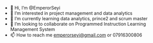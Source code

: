 - 👋 Hi, I’m @EmperorSeyi
- 👀 I’m interested in project management and data analytics 
- 🌱 I’m currently learning data analytics, prince2 and scrum master
- 💞️ I’m looking to collaborate on Programmed Instruction Learning Management System 
- 📫 How to reach me emperorseyi@gmail.com or 07916300806

<!---
EmperorSeyi/EmperorSeyi is a ✨ special ✨ repository because its `README.md` (this file) appears on your GitHub profile.
You can click the Preview link to take a look at your changes.
--->
